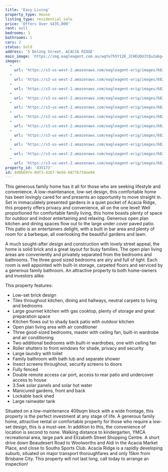 ```yaml
---
title: 'Easy Living'
property_type: House
listing_type: residential_sale
price: 'Offers Over $435,000'
rent: null
bedrooms: 3
bathrooms: 1
cars: 2
status: Sold
address: '5 Delong Street, ACACIA RIDGE'
main_image: 'https://img.eagleagent.com.au/wqYo7h5Y12K_JCHEUDUJtQu2abg=/1280x854/smart/https://s3-us-west-2.amazonaws.com/eagleagent-orig/images/6821319/125896234-image-M.jpg'
images:
  -
    url: 'https://s3-us-west-2.amazonaws.com/eagleagent-orig/images/6821329/125896234-image-J.jpg'
  -
    url: 'https://s3-us-west-2.amazonaws.com/eagleagent-orig/images/6821328/125896234-image-I.jpg'
  -
    url: 'https://s3-us-west-2.amazonaws.com/eagleagent-orig/images/6821327/125896234-image-H.jpg'
  -
    url: 'https://s3-us-west-2.amazonaws.com/eagleagent-orig/images/6821326/125896234-image-G.jpg'
  -
    url: 'https://s3-us-west-2.amazonaws.com/eagleagent-orig/images/6821325/125896234-image-F.jpg'
  -
    url: 'https://s3-us-west-2.amazonaws.com/eagleagent-orig/images/6821324/125896234-image-E.jpg'
  -
    url: 'https://s3-us-west-2.amazonaws.com/eagleagent-orig/images/6821323/125896234-image-D.jpg'
  -
    url: 'https://s3-us-west-2.amazonaws.com/eagleagent-orig/images/6821322/125896234-image-C.jpg'
  -
    url: 'https://s3-us-west-2.amazonaws.com/eagleagent-orig/images/6821321/125896234-image-B.jpg'
  -
    url: 'https://s3-us-west-2.amazonaws.com/eagleagent-orig/images/6821320/125896234-image-A.jpg'
  -
    url: 'https://s3-us-west-2.amazonaws.com/eagleagent-orig/images/6821319/125896234-image-M.jpg'
property_id: '435173'
id: 4d0b697e-0df3-4267-9e56-6877b734ee94
---
```

This generous family home has it all for those who are seeking lifestyle and convenience. A low-maintenance, low-set design, this comfortable home has been lovingly cared for and presents an opportunity to move straight in. Set in immaculately presented gardens in a quiet pocket of Acacia Ridge, this property offers privacy and convenience, all on the one level! Well proportioned for comfortable family living, this home boasts plenty of space for outdoor and indoor entertaining and relaxing. Generous open plan kitchen and dining spaces flow out to the large under cover paved patio. This patio is an entertainers delight, with a built in bar area and plenty of room for a barbeque, all overlooking the beautiful gardens and lawn.

A much sought-after design and construction with lovely street appeal, the home is solid brick and a great layout for busy families. The open plan living areas are conveniently and privately separated from the bedrooms and bathrooms. The three good sized bedrooms are airy and full of light. Each room is well appointed with built-in storage, carpeted floors and serviced by a generous family bathroom. An attractive property to both home-owners and investors alike.

This property features:

*  Low-set brick design
*  Tiles throughout kitchen, dining and hallways, neutral carpets to living and bedrooms
*  Large gourmet kitchen with gas cooktop, plenty of storage and great preparation space
*  Kitchen flows out to shady back patio with outdoor kitchen
*  Open plan living area with air conditioner
*  Three good-sized bedrooms, master with ceiling fan, built-in wardrobe and air conditioning
*  Two additional bedrooms with built-in wardrobes, one with ceiling fan
*  Roller shutters to front windows for shade, privacy and security
*  Large laundry with toilet
*  Family bathroom with bath tub and separate shower
*  Insect screens throughout, security screens to doors
*  Fully fenced
*  Double remote access car port, access to rear patio and undercover access to house
*  3.5wk solar panels and solar hot water
*  Manicured gardens, front and back
*  Lockable back shed
*  Large rainwater tank

Situated on a low-maintenance 409sqm block with a wide frontage, this property is the perfect investment at any stage of life. A generous family home, attractive rental or comfortable property for those who require a low-set design, this is a must-see. In addition to this, the convenience of location is second to none. Walking distance to kindergarten, YMCA recreational area, large park and Elizabeth Street Shopping Centre. A short drive down Beaudesert Road to Woolworths and Aldi in the Acacia Market Place, and close to Souths Sports Club. Acacia Ridge is a rapidly developing suburb, situated on major transport thoroughfares and only 15km from Brisbane City. This property will not last long, call today to arrange an inspection!